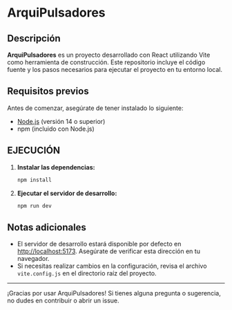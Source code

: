 # ArquiPulsadores

## Descripción
**ArquiPulsadores** es un proyecto desarrollado con React utilizando Vite como herramienta de construcción. Este repositorio incluye el código fuente y los pasos necesarios para ejecutar el proyecto en tu entorno local.

## Requisitos previos

Antes de comenzar, asegúrate de tener instalado lo siguiente:

- [Node.js](https://nodejs.org/) (versión 14 o superior)
- npm (incluido con Node.js)

## EJECUCIÓN

1. **Instalar las dependencias:**

   ```bash
   npm install
   ```

2. **Ejecutar el servidor de desarrollo:**

   ```bash
   npm run dev
   ```

## Notas adicionales
- El servidor de desarrollo estará disponible por defecto en [http://localhost:5173](http://localhost:5173). Asegúrate de verificar esta dirección en tu navegador.
- Si necesitas realizar cambios en la configuración, revisa el archivo `vite.config.js` en el directorio raíz del proyecto.

---

¡Gracias por usar ArquiPulsadores! Si tienes alguna pregunta o sugerencia, no dudes en contribuir o abrir un issue.
